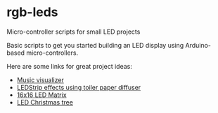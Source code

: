 # rgb-leds
Micro-controller scripts for small LED projects

Basic scripts to get you started building an LED display using Arduino-based micro-controllers.

Here are some links for great project ideas:

- [Music visualizer](https://blog.claytonk.com/2019/10/16/working-with-fastled-library/)
- [LEDStrip effects using toiler paper diffuser](https://www.tweaking4all.com/hardware/arduino/adruino-led-strip-effects/)
- [16x16 LED Matrix](https://www.youtube.com/watch?v=_0a9JZLGu4M)
- [LED Christmas tree](https://www.youtube.com/watch?v=Ya9RpvQyww4&list=PLbDX1BaS22OMAkFHf_l8mXjlv0yUtNrtp&index=2)
